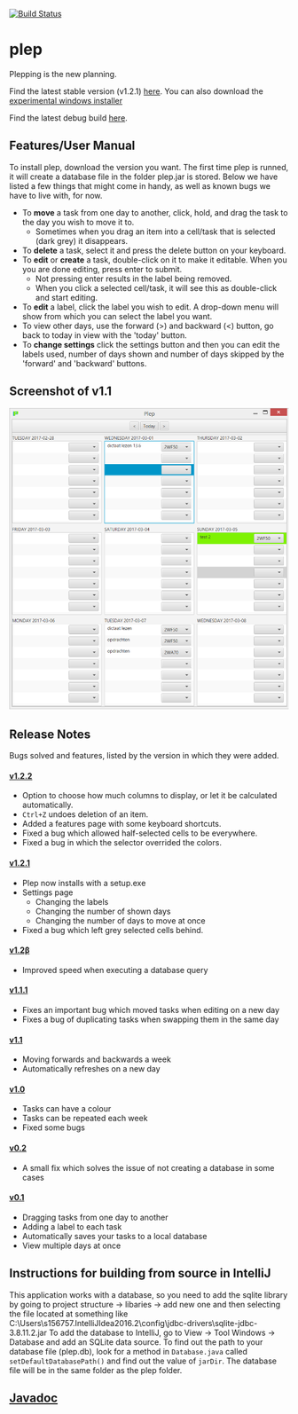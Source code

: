 [![Build Status](https://travis-ci.org/deltadak/plep.svg?branch=master)](https://travis-ci.org/deltadak/plep)

# plep
Plepping is the new planning.

Find the latest stable version (v1.2.1) [here](https://github.com/deltadak/plep/blob/master/releases/plep_v1.2.1.jar?raw=true).
You can also download the [experimental windows installer](https://github.com/deltadak/plep/blob/master/releases/setup/setup_plep_v1.2.1.exe?raw=true)

Find the latest debug build [here](https://github.com/deltadak/plep/blob/master/out/artifacts/plep_jar/plep.jar?raw=true).

## Features/User Manual
To install plep, download the version you want. The first time plep is runned, it will create a database file in the folder plep.jar is stored. Below we have listed a few things that might come in handy, as well as known bugs we have to live with, for now.
+ To **move** a task from one day to another, click, hold, and drag the task to the day you wish to move it to. 
  * Sometimes when you drag an item into a cell/task that is selected (dark grey) it disappears.
+ To **delete** a task, select it and press the delete button on your keyboard.
+ To **edit** or **create** a task, double-click on it to make it editable. When you you are done editing, press enter to submit.
  * Not pressing enter results in the label being removed.
  * When you click a selected cell/task, it will see this as double-click and start editing.
+ To **edit** a label, click the label you wish to edit. A drop-down menu will show from which you can select the label you want.
+ To view other days, use the forward (>) and backward (<) button, go back to today in view with the 'today' button. 
+ To **change settings** click the settings button and then you can edit the labels used, number of days shown and number of days skipped by the 'forward' and 'backward' buttons. 

## Screenshot of v1.1
![screenshot](v1.1.PNG)

## Release Notes
Bugs solved and features, listed by the version in which they were added.

#### [v1.2.2](https://github.com/deltadak/plep/blob/master/releases/plep_v1.2.2.jar?raw=true)
+ Option to choose how much columns to display, or let it be calculated automatically.
+ `Ctrl+Z` undoes deletion of an item.
+ Added a features page with some keyboard shortcuts.
+ Fixed a bug which allowed half-selected cells to be everywhere.
+ Fixed a bug in which the selector overrided the colors.

#### [v1.2.1](https://github.com/deltadak/plep/blob/master/releases/plep_v1.2.1.jar?raw=true)
+ Plep now installs with a setup.exe
+ Settings page 
  + Changing the labels
  + Changing the number of shown days
  + Changing the number of days to move at once
+ Fixed a bug which left grey selected cells behind.

#### [v1.2&#946;](https://github.com/deltadak/plep/blob/master/releases/plep_v1.2B.jar?raw=true) 
+ Improved speed when executing a database query

#### [v1.1.1](https://github.com/deltadak/plep/blob/master/releases/plep_v1.1.1.jar?raw=true)
+ Fixes an important bug which moved tasks when editing on a new day
+ Fixes a bug of duplicating tasks when swapping them in the same day

#### [v1.1](https://github.com/deltadak/plep/blob/master/releases/plep_v1.1.jar?raw=true)
+ Moving forwards and backwards a week
+ Automatically refreshes on a new day

#### [v1.0](https://github.com/PHPirates/plep/blob/master/releases/plep_v1.0.jar?raw=true)
+ Tasks can have a colour
+ Tasks can be repeated each week
+ Fixed some bugs

#### [v0.2](https://github.com/PHPirates/plep/blob/master/releases/plep_v0.2.jar?raw=true)
+ A small fix which solves the issue of not creating a database in some cases

#### [v0.1](https://github.com/PHPirates/plep/blob/master/releases/plep_v0.1.jar?raw=true)
+ Dragging tasks from one day to another
+ Adding a label to each task
+ Automatically saves your tasks to a local database
+ View multiple days at once

## Instructions for building from source in IntelliJ
This application works with a database, so you need to add the sqlite library by going to project structure -> libaries -> add new one and then selecting the file located at something like C:\Users\s156757\.IntelliJIdea2016.2\config\jdbc-drivers\sqlite-jdbc-3.8.11.2.jar
To add the database to IntelliJ, go to View -> Tool Windows -> Database and add an SQLite data source. To find out the path to your database file (plep.db), look for a method in `Database.java` called `setDefaultDatabasePath()` and find out the value of `jarDir`. The database file will be in the same folder as the plep folder.

## [Javadoc](http://htmlpreview.github.io/?https://github.com/deltadak/plep/blob/master/Javadoc/index.html)
